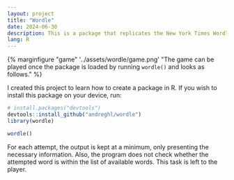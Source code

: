 ```yaml
---
layout: project
title: "Wordle"
date: 2024-06-30
description: This is a package that replicates the New York Times Wordle game in the R Console. The code of this project can be found on <a href="https://github.com/andreghl/wordle">Github</a>.
lang: R
---
```


{% marginfigure "game" '../assets/wordle/game.png' "The game can be played once the package is loaded by running ```wordle()``` and looks as follows." %}

I created this project to learn how to create a package in R. If you wish to install this package on your device, run:

```R
# install.packages("devtools") 
devtools::install_github("andreghl/wordle")
library(wordle)

wordle()
```

For each attempt, the output is kept at a minimum, only presenting the necessary information. Also, the program does not check whether the attempted word is within the list of available words. This task is left to the player.  []()